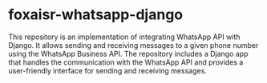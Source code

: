 # foxaisr-whatsapp-django
This repository is an implementation of integrating WhatsApp API with Django. It allows sending and receiving messages to a given phone number using the WhatsApp Business API. The repository includes a Django app that handles the communication with the WhatsApp API and provides a user-friendly interface for sending and receiving messages.
